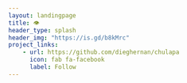 ```yaml
---
layout: landingpage
title: 👁️
header_type: splash
header_img: "https://is.gd/b8kMrc"
project_links:
    - url: https://github.com/dieghernan/chulapa
      icon: fab fa-facebook
      label: Follow
---
```

